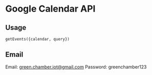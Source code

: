 # Google Calendar API

## Usage

    getEvents({calendar, query})

## Email

Email: green.chamber.iot@gmail.com
Password: greenchamber123
